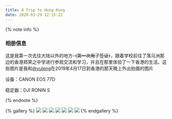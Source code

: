 ```yaml
---
title: A Trip to Hong Kong
date: 2020-03-29 12:15:22
---
```

{% note info %}

### 相册信息

这是我第一次去往大陆以外的地方~~（第一次用了签证）~~，跟着学校前往了落马洲那边的香港郑荣之中学进行参观交流和学习，并且在那里体验了一下香港的生活。这些图片是我和[@yuleng](https://www.yuleng.top/)在2019年4月17日到香港的那天晚上外出拍摄的图片

设备：CANON EOS 77D

稳定器：DJI RONIN S

{% endnote %}

{% gallery %}
![](https://cdn.bilicdn.tk/gh/Vikutorika/assets@master/gallery/img/HK/HK-C.JPG)
![](https://cdn.bilicdn.tk/gh/Vikutorika/assets@master/gallery/img/HK/HK-DJI-Ronin-S-Box.JPG)
![](https://cdn.bilicdn.tk/gh/Vikutorika/assets@master/gallery/img/HK/HK-Metro-Line.JPG)
![](https://cdn.bilicdn.tk/gh/Vikutorika/assets@master/gallery/img/HK/HK-Metro-Station.JPG)
![](https://cdn.bilicdn.tk/gh/Vikutorika/assets@master/gallery/img/HK/HK-School-Library.JPG)
![](https://cdn.bilicdn.tk/gh/Vikutorika/assets@master/gallery/img/HK/HK-Street.JPG)
![](https://cdn.bilicdn.tk/gh/Vikutorika/assets@master/gallery/img/HK/HK-Victoria-Me.JPG)
{% endgallery %}